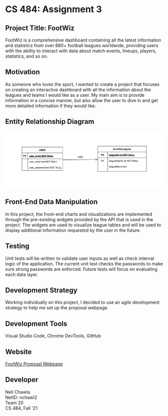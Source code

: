 # CS 484: Assignment 3

## Project Title: FootWiz
FootWiz is a comprehensive dashboard containing all the latest information and statistics from over 880+ football leagues worldwide, providing users with the ability to interact with data about match events, lineups, players, statistics, and so on.

## Motivation
As someone who loves the sport, I wanted to create a project that focuses on creating an interactive dashboard with all the information about the leagues and teams I would like as a user. My main aim is to provide information in a concise manner, but also allow the user to dive in and get more detailed information if they would like.

## Entity Relationship Diagram
![ERD Diagram](https://github.com/UIC-CS484/assignment-2---final-project-repository-nchawl2/blob/master/ERD.png)

## Front-End Data Manipulation
In this project, the front-end charts and visualizations are implemented through the pre-existing widgets provided by the API that is used in the project. The widgets are used to visualize league tables and will be used to display additional information requested by the user in the future.

## Testing
Unit tests will be written to validate user inputs as well as check internal logic of the application. The current unit test checks the passwords to make sure strong passwords are enforced. Future tests will focus on evaluating each data layer. 

## Development Strategy
Working individually on this project, I decided to use an agile development strategy to help me set up the proposal webpage. 

## Development Tools
Visual Studio Code, Chrome DevTools, GitHub

## Website
[FootWiz Proposal Webpage](https://uic-cs484.github.io/assignment-1---team-project-proposal-nchawl2/proposal.html)

## Developer
Neil Chawla  
NetID: nchawl2  
Team 20  
CS 484, Fall '21